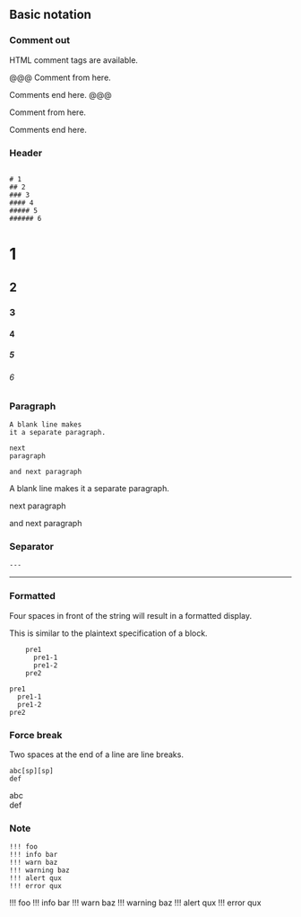 ## Basic notation

### Comment out

HTML comment tags are available.

@@@
Comment from here.

<!--
Any comments.
```
block as well.
```
-->

Comments end here.
@@@

Comment from here.

<!--
Any comments.
```
    block as well.
```
-->

Comments end here.

### Header

```

# 1
## 2
### 3
#### 4
##### 5
###### 6

```

# 1

## 2

### 3

#### 4

##### 5

###### 6

### Paragraph

```
A blank line makes
it a separate paragraph.

next
paragraph

and next paragraph
```

A blank line makes
it a separate paragraph.

next
paragraph

and next paragraph

### Separator

```
---
```

---

### Formatted

Four spaces in front of the string will result in a formatted display.

This is similar to the plaintext specification of a block.

```
    pre1
      pre1-1
      pre1-2
    pre2
```

    pre1
      pre1-1
      pre1-2
    pre2

### Force break

Two spaces at the end of a line are line breaks.

```
abc[sp][sp]
def
```

abc  
def

### Note

```
!!! foo
!!! info bar
!!! warn baz
!!! warning baz
!!! alert qux
!!! error qux
```

!!! foo
!!! info bar
!!! warn baz
!!! warning baz
!!! alert qux
!!! error qux
